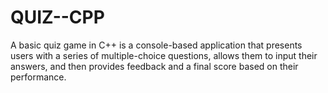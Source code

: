 # QUIZ--CPP
A basic quiz game in C++ is a console-based application that presents users with a series of multiple-choice questions, allows them to input their answers, and then provides feedback and a final score based on their performance.
